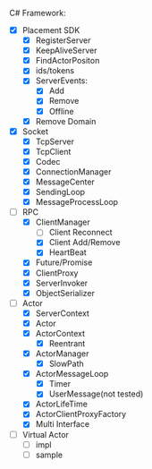 C# Framework:

* [x] Placement SDK
    * [x] RegisterServer
    * [x] KeepAliveServer
    * [x] FindActorPositon
    * [x] ids/tokens
    * [x] ServerEvents:
        * [x] Add
        * [x] Remove
        * [x] Offline
    * [x] Remove Domain
* [x] Socket
    * [x] TcpServer
    * [x] TcpClient
    * [x] Codec
    * [x] ConnectionManager
    * [x] MessageCenter
    * [x] SendingLoop
    * [x] MessageProcessLoop
* [ ] RPC
    * [x] ClientManager
        * [ ] Client Reconnect
        * [x] Client Add/Remove
        * [x] HeartBeat
    * [x] Future/Promise
    * [x] ClientProxy
    * [x] ServerInvoker
    * [x] ObjectSerializer
* [ ] Actor
    * [x] ServerContext
    * [x] Actor
    * [x] ActorContext
        * [x] Reentrant
    * [x] ActorManager
        * [x] SlowPath
    * [x] ActorMessageLoop
        * [x] Timer
        * [x] UserMessage(not tested)
    * [x] ActorLifeTime
    * [x] ActorClientProxyFactory
    * [x] Multi Interface
* [ ] Virtual Actor
    * [ ] impl
    * [ ] sample
